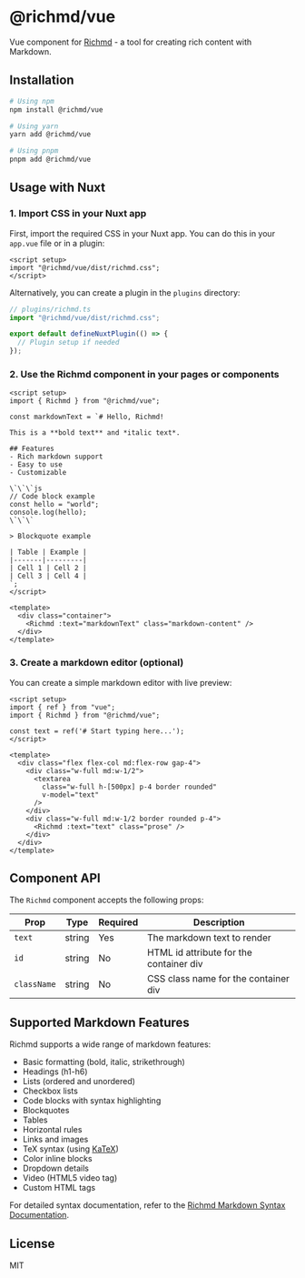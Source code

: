 # @richmd/vue

Vue component for [Richmd](https://github.com/richmd/core) - a tool for creating rich content with Markdown.

## Installation

```bash
# Using npm
npm install @richmd/vue

# Using yarn
yarn add @richmd/vue

# Using pnpm
pnpm add @richmd/vue
```

## Usage with Nuxt

### 1. Import CSS in your Nuxt app

First, import the required CSS in your Nuxt app. You can do this in your `app.vue` file or in a plugin:

```vue
<script setup>
import "@richmd/vue/dist/richmd.css";
</script>
```

Alternatively, you can create a plugin in the `plugins` directory:

```ts
// plugins/richmd.ts
import "@richmd/vue/dist/richmd.css";

export default defineNuxtPlugin(() => {
  // Plugin setup if needed
});
```

### 2. Use the Richmd component in your pages or components

```vue
<script setup>
import { Richmd } from "@richmd/vue";

const markdownText = `# Hello, Richmd!

This is a **bold text** and *italic text*.

## Features
- Rich markdown support
- Easy to use
- Customizable

\`\`\`js
// Code block example
const hello = "world";
console.log(hello);
\`\`\`

> Blockquote example

| Table | Example |
|-------|---------|
| Cell 1 | Cell 2 |
| Cell 3 | Cell 4 |
`;
</script>

<template>
  <div class="container">
    <Richmd :text="markdownText" class="markdown-content" />
  </div>
</template>
```

### 3. Create a markdown editor (optional)

You can create a simple markdown editor with live preview:

```vue
<script setup>
import { ref } from "vue";
import { Richmd } from "@richmd/vue";

const text = ref('# Start typing here...');
</script>

<template>
  <div class="flex flex-col md:flex-row gap-4">
    <div class="w-full md:w-1/2">
      <textarea 
        class="w-full h-[500px] p-4 border rounded"
        v-model="text"
      />
    </div>
    <div class="w-full md:w-1/2 border rounded p-4">
      <Richmd :text="text" class="prose" />
    </div>
  </div>
</template>
```

## Component API

The `Richmd` component accepts the following props:

| Prop | Type | Required | Description |
|------|------|----------|-------------|
| `text` | string | Yes | The markdown text to render |
| `id` | string | No | HTML id attribute for the container div |
| `className` | string | No | CSS class name for the container div |

## Supported Markdown Features

Richmd supports a wide range of markdown features:

- Basic formatting (bold, italic, strikethrough)
- Headings (h1-h6)
- Lists (ordered and unordered)
- Checkbox lists
- Code blocks with syntax highlighting
- Blockquotes
- Tables
- Horizontal rules
- Links and images
- TeX syntax (using [KaTeX](https://katex.org/))
- Color inline blocks
- Dropdown details
- Video (HTML5 video tag)
- Custom HTML tags

For detailed syntax documentation, refer to the [Richmd Markdown Syntax Documentation](https://github.com/richmd/core/blob/main/docs/md-syntax.md).

## License

MIT
